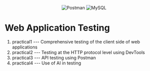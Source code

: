 <p align="center">
  <img alt="Postman" src="https://img.shields.io/badge/Postman-2024?style=plastic&logo=Postman&labelColor=black&color=%23FF6C37">
  <img alt="MySQL" src="https://img.shields.io/badge/MySQL-2024?style=plastic&logo=Mysql&logoColor=%234479A1&labelColor=black&color=%234479A1">
</p>

# Web Application Testing

1. practical1 --- Comprehensive testing of the client side of web applications
2. practical2 --- Testing at the HTTP protocol level using DevTools
3. practical3 --- API testing using Postman
4. practical4 --- Use of AI in testing
